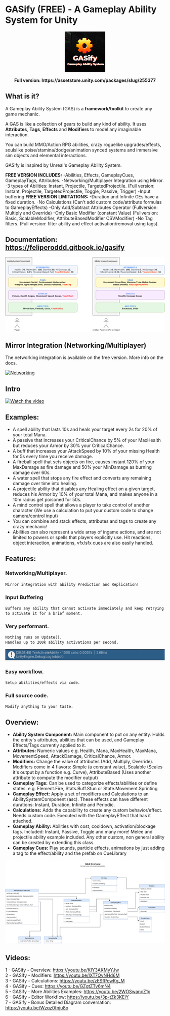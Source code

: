 
# GASify (FREE) - A Gameplay Ability System for Unity
<p align="center">
    <img src="./~ReadMeFiles/logo.png" alt="logo image">
    
 </p>

 <p align="center">
    <b> Full version: https://assetstore.unity.com/packages/slug/255377 </b>
 </p>

## What is it?

A Gameplay Ability System (GAS) is a **framework/toolkit** to create any game mechanic.

A GAS is like a collection of gears to build any kind of ability.
It uses **Attributes**, **Tags**, **Effects** and **Modifiers** to model any imaginable interaction.

You can build MMO/Action RPG abilities, crazy roguelike upgrades/effects, soulslike poise/stamina/dodge/animation synced systems and immersive sim objects and elemental interactions.

GASify is inspired by Unreal's Gameplay Ability System.

<b>FREE VERSION INCLUDES:</b>
-Abilities, Effects, GameplayCues, GameplayTags, Attributes.
-Networking/Multiplayer Integration using Mirror.
-3 types of Abilities: Instant, Projectile, TargetedProjectile. (Full version: Instant, Projectile, TargetedProjectile, Toggle, Passive, Trigger)
-Input buffering
<b>FREE VERSION LIMITATIONS:</b>
-Duration and Infinite GEs have a fixed duration.
-No Calculations (Can't add custom code/attribute formulas to GameplayEffects)
-Only Add/Subtract Attributes Operator (Fullversion: Multiply and Override)
-Only Basic Modifier (constant Value) (Fullversion: Basic, ScalableModifier, AttributeBasedModifier CSVModifier)
-No Tag filters. (Full version: filter ability and effect activation/removal using tags).

## Documentation: https://feliperoddd.gitbook.io/gasify


![ascdiagram](./~ReadMeFiles/ASCDIAGRAMSIMPLE.png)

## Mirror Integration (Networking/Multiplayer)
The networking integration is available on the free version. 
More info on the docs.

[![Networking](https://img.youtube.com/vi/6lcar1vZxrw/hqdefault.jpg)](https://youtu.be/6lcar1vZxrw)


## Intro

[![Watch the video](https://img.youtube.com/vi/r6YI7LvT-bs/hqdefault.jpg)](https://youtu.be/r6YI7LvT-bs)

## Examples:

- A spell ability that lasts 10s and heals your target every 2s for 20% of your total Mana.
- A passive that increases your CriticalChance by 5% of your MaxHealth but reduces your Armor by 30% your CriticalChance.
- A buff that increases your AttackSpeed by 10% of your missing Health for 5s every time you receive damage.
- A fireball spell that sets objects on fire, causes instant 120% of your MaxDamage as fire damage and 50% your MinDamage as burning damage over 60s.
- A water spell that stops any fire effect and converts any remaining damage over time into healing.
- A projectile ability that disables any Healing effect on a given target, reduces his Armor by 10% of your total Mana, and makes anyone in a 10m radius get poisoned for 50s.
- A mind control spell that allows a player to take control of another character (We use a calculation to put your custom code to change camera/control input)
- You can combine and stack effects, attributes and tags to create any crazy mechanic!
- Abilities can also represent a wide array of ingame actions, and are not limited to powers or spells that players explicitly use. Hit reactions, object interaction, animations, vfx/sfx cues are also easily handled.

## Features:

### Networking/Multiplayer.

    Mirror integration with ability Prediction and Replication!

### Input Buffering

    Buffers any ability that cannot activate immediately and keep retrying to activate it for a brief moment.

### Very performant.

    Nothing runs on Update().
    Handles up to 200k ability activations per second.

![performance benchmark](./~ReadMeFiles/performanceBenchmark.png)

### Easy workflow.

    Setup abilities/effects via code.

### Full source code.

    Modify anything to your taste.

## Overview:

- **Ability System Component:** Main component to put on any entity. Holds the entity's attributes, abilities that can be used, and Gameplay Effects/Tags currently applied to it.
- **Attributes:** Numeric values e.g. Health, Mana, MaxHealth, MaxMana, MovementSpeed, AttackDamage, CriticalChance, Armor.
- **Modifiers:** Change the value of attributes (Add, Multiply, Override). Modifiers come in 4 flavors: Simple (a constant value), Scalable (Scales it's output by a function e.g. Curve), AttributeBased (Uses another attribute to compute the modifier output)
- **Gameplay Tags:** Can be used to categorize effects/abilities or define states. e.g. Element.Fire, Stats.Buff.Stun or State.Movement.Sprinting
- **Gameplay Effect:** Apply a set of modifiers and Calculations to an AbilitySystemComponent (asc). These effects can have different durations: Instant, Duration, Infinite and Periodic.
- **Calculations:** Adds the capability to create any custom behavior/effect. Needs custom code. Executed with the GameplayEffect that has it attached.
- **Gameplay Ability:** Abilities with cost, cooldown, activation/blockage tags. Included: Instant, Passive, Toggle and many more! Melee and projectile ability example included. Any other custom, non general ability can be created by extending this class.
- **Gameplay Cues:** Play sounds, particle effects, animations by just adding a tag to the effect/ability and the prefab on CueLibrary

![simplified class diagram](./~ReadMeFiles/SimplifiedDiagram.png)

## Videos:

1 - GASify - Overview: https://youtu.be/KIY3AKMyYJw <br>
2 - GASify - Modifiers: https://youtu.be/IXT7QvNHd6M <br>
3 - GASify - Calculations: https://youtu.be/zESfPcwKg_M <br>
4 - GASify - Cues: https://youtu.be/GZgtZTv6mN4 <br>
5 - GASify - More Abilities Examples: https://youtu.be/2WOSwancZ1g <br>
6 - GASify - Editor Workflow: https://youtu.be/3p-tZk3KEiY <br>
7 - GASify - Bonus Detailed Diagram conversation: https://youtu.be/Wzqz0fnju8o <br>
